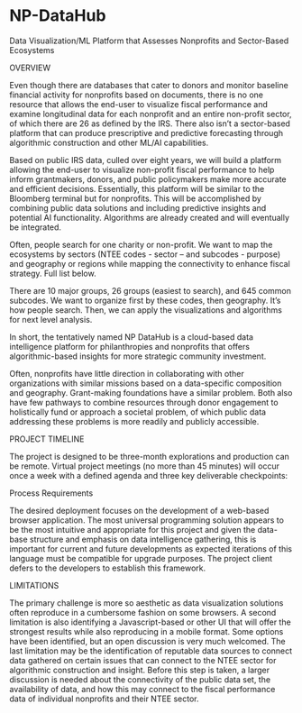 # NP-DataHub
Data Visualization/ML Platform that Assesses Nonprofits and Sector-Based Ecosystems

OVERVIEW

Even though there are databases that cater to donors and monitor baseline financial activity for nonprofits based on documents, there is no one resource that allows the end-user to visualize fiscal performance and examine longitudinal data for each nonprofit and an entire non-profit sector, of which there are 26 as defined by the IRS. There also isn’t a sector-based platform that can produce prescriptive and predictive forecasting through algorithmic construction and other ML/AI capabilities.

Based on public IRS data, culled over eight years, we will build a platform allowing the end-user to visualize non-profit fiscal performance to help inform grantmakers, donors, and public policymakers make more accurate and efficient decisions. Essentially, this platform will be similar to the Bloomberg terminal but for nonprofits. This will be accomplished by combining public data solutions and including predictive insights and potential AI functionality. Algorithms are already created and will eventually be integrated.

Often, people search for one charity or non-profit. We want to map the ecosystems by sectors (NTEE codes - sector – and subcodes - purpose) and geography or regions while mapping the connectivity to enhance fiscal strategy. Full list below.

There are 10 major groups, 26 groups (easiest to search), and 645 common subcodes. We want to organize first by these codes, then geography. It’s how people search. Then, we can apply the visualizations and algorithms for next level analysis.

In short, the tentatively named NP DataHub is a cloud-based data intelligence platform for philanthropies and nonprofits that offers algorithmic-based insights for more strategic community investment. 

Often, nonprofits have little direction in collaborating with other organizations with similar missions based on a data-specific composition and geography. Grant-making foundations have a similar problem. Both also have few pathways to combine resources through donor engagement to holistically fund or approach a societal problem, of which public data addressing these problems is more readily and publicly accessible.

PROJECT TIMELINE

The project is designed to be three-month explorations and production can be remote. Virtual project meetings (no more than 45 minutes) will occur once a week with a defined agenda and three key deliverable checkpoints:

Process Requirements

The desired deployment focuses on the development of a web-based browser application. The most universal programming solution appears to be the most intuitive and appropriate for this project and given the data-base structure and emphasis on data intelligence gathering, this is important for current and future developments as expected iterations of this language must be compatible for upgrade purposes. The project client defers to the developers to establish this framework. 

LIMITATIONS

The primary challenge is more so aesthetic as data visualization solutions often reproduce in a cumbersome fashion on some browsers. A second limitation is also identifying a Javascript-based or other UI that will offer the strongest results while also reproducing in a mobile format. Some options have been identified, but an open discussion is very much welcomed. The last limitation may be the identification of reputable data sources to connect data gathered on certain issues that can connect to the NTEE sector for algorithmic construction and insight. Before this step is taken, a larger discussion is needed about the connectivity of the public data set, the availability of data, and how this may connect to the fiscal performance data of individual nonprofits and their NTEE sector. 

